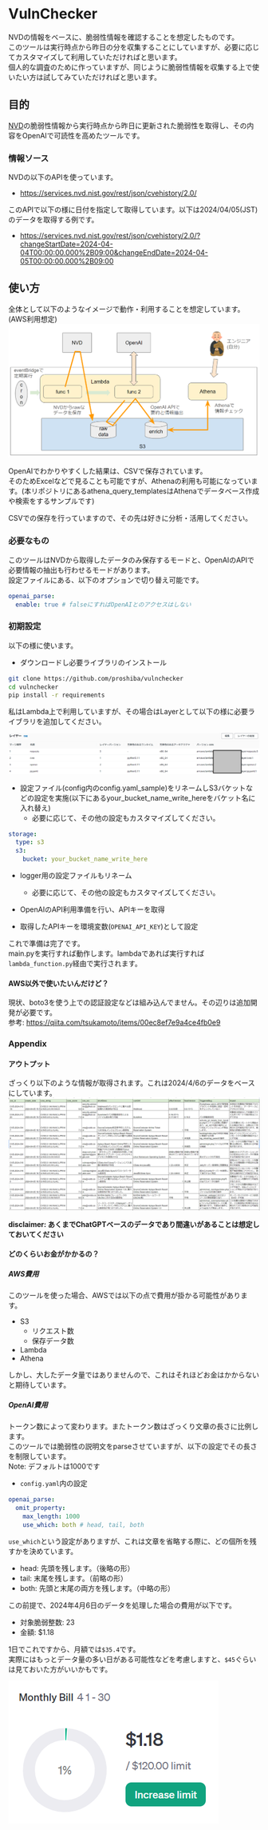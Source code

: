 # VulnChecker

NVDの情報をベースに、脆弱性情報を確認することを想定したものです。  
このツールは実行時点から昨日の分を収集することにしていますが、必要に応じてカスタマイズして利用していただければと思います。  
個人的な調査のために作っていますが、同じように脆弱性情報を収集する上で使いたい方は試してみていただければと思います。  

## 目的

[NVD](https://nvd.nist.gov/)の脆弱性情報から実行時点から昨日に更新された脆弱性を取得し、その内容をOpenAIで可読性を高めたツールです。  

### 情報ソース

NVDの以下のAPIを使っています。  
- https://services.nvd.nist.gov/rest/json/cvehistory/2.0/

このAPIで以下の様に日付を指定して取得しています。以下は2024/04/05(JST)のデータを取得する例です。

- https://services.nvd.nist.gov/rest/json/cvehistory/2.0/?changeStartDate=2024-04-04T00:00:00.000%2B09:00&changeEndDate=2024-04-05T00:00:00.000%2B09:00

## 使い方

全体として以下のようなイメージで動作・利用することを想定しています。(AWS利用想定)  
![イメージ図](./docs/images/利用イメージ.png)

OpenAIでわかりやすくした結果は、CSVで保存されています。  
そのためExcelなどで見ることも可能ですが、Athenaの利用も可能になっています。(本リポジトリにあるathena_query_templatesはAthenaでデータベース作成や検索をするサンプルです)

CSVでの保存を行っていますので、その先は好きに分析・活用してください。

### 必要なもの

このツールはNVDから取得したデータのみ保存するモードと、OpenAIのAPIで必要情報の抽出も行わせるモードがあります。  
設定ファイルにある、以下のオプションで切り替え可能です。  
```yaml
openai_parse:
  enable: true # falseにすればOpenAIとのアクセスはしない
```

### 初期設定

以下の様に使います。

- ダウンロードし必要ライブラリのインストール
```bash
git clone https://github.com/proshiba/vulnchecker
cd vulnchecker
pip install -r requirements
```

私はLambda上で利用していますが、その場合はLayerとして以下の様に必要ライブラリを追加してください。  

![lambdaLayer](./docs/images/lambdalayer.png)

- 設定ファイル(config内のconfig.yaml_sample)をリネームしS3バケットなどの設定を実施(以下にあるyour_bucket_name_write_hereをバケット名に入れ替え)
  - 必要に応じて、その他の設定もカスタマイズしてください。

```yaml
storage:
  type: s3
  s3:
    bucket: your_bucket_name_write_here
```

- logger用の設定ファイルもリネーム
  - 必要に応じて、その他の設定もカスタマイズしてください。

- OpenAIのAPI利用準備を行い、APIキーを取得
- 取得したAPIキーを環境変数(`OPENAI_API_KEY`)として設定

これで準備は完了です。  
main.pyを実行すれば動作します。lambdaであれば実行すれば`lambda_function.py`経由で実行されます。

#### AWS以外で使いたいんだけど？

現状、boto3を使う上での認証設定などは組み込んでません。その辺りは追加開発が必要です。  
参考: https://qiita.com/tsukamoto/items/00ec8ef7e9a4ce4fb0e9

### Appendix

#### アウトプット

ざっくり以下のような情報が取得されます。これは2024/4/6のデータをベースにしています。  
![outputs](./docs/images/outputs.png)

**disclaimer: あくまでChatGPTベースのデータであり間違いがあることは想定しておいてください**

#### どのくらいお金がかかるの？

##### AWS費用
このツールを使った場合、AWSでは以下の点で費用が掛かる可能性があります。  

- S3
  - リクエスト数
  - 保存データ数
- Lambda
- Athena

しかし、大したデータ量ではありませんので、これはそれほどお金はかからないと期待しています。  

##### OpenAI費用

トークン数によって変わります。またトークン数はざっくり文章の長さに比例します。  
このツールでは脆弱性の説明文をparseさせていますが、以下の設定でその長さを制限しています。  
Note: デフォルトは1000です

- `config.yaml`内の設定
```yaml
openai_parse:
  omit_property:
    max_length: 1000
    use_which: both # head, tail, both
```

`use_which`という設定がありますが、これは文章を省略する際に、どの個所を残すかを決めています。
- head: 先頭を残します。（後略の形）
- tail: 末尾を残します。（前略の形）
- both: 先頭と末尾の両方を残します。（中略の形）

この前提で、2024年4月6日のデータを処理した場合の費用が以下です。

- 対象脆弱整数: 23
- 金額: $1.18

1日でこれですから、月額では`$35.4`です。  
実際にはもっとデータ量の多い日がある可能性などを考慮しますと、`$45`ぐらいは見ておいた方がいいかもです。

![OpenAI金額の証跡](./docs/images/openai-billing.png)
